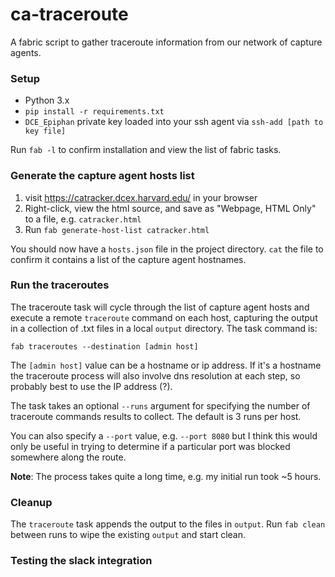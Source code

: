 
# ca-traceroute

A fabric script to gather traceroute information from our network of capture agents.

### Setup

* Python 3.x
* `pip install -r requirements.txt`
* `DCE_Epiphan` private key loaded into your ssh agent via `ssh-add [path to key file]`

Run `fab -l` to confirm installation and view the list of fabric tasks.

### Generate the capture agent hosts list

1. visit https://catracker.dcex.harvard.edu/ in your browser
1. Right-click, view the html source, and save as "Webpage, HTML Only" to a file, e.g. `catracker.html`
1. Run `fab generate-host-list catracker.html`

You should now have a `hosts.json` file in the project directory. `cat` the file
to confirm it contains a list of the capture agent hostnames.

### Run the traceroutes

The traceroute task will cycle through the list of capture agent hosts and execute
a remote `traceroute` command on each host, capturing the output in a collection of
.txt files in a local `output` directory. The task command is:

`fab traceroutes --destination [admin host]`

The `[admin host]` value can be a hostname or ip address. If it's a hostname the
traceroute process will also involve dns resolution at each step, so probably best
to use the IP address (?).

The task takes an optional `--runs` argument for specifying the number of traceroute
commands results to collect. The default is 3 runs per host.

You can also specify a `--port` value, e.g. `--port 8080` but I think this would
only be useful in trying to determine if a particular port was blocked somewhere
along the route.

**Note**: The process takes quite a long time, e.g. my initial run took ~5 hours.

### Cleanup

The `traceroute` task appends the output to the files in `output`. Run `fab clean`
between runs to wipe the existing `output` and start clean.

### Testing the slack integration


